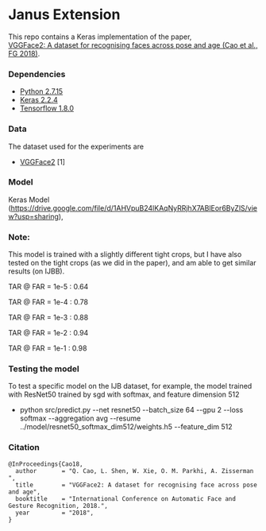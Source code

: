 # Janus Extension #

This repo contains a Keras implementation of the paper,     
[VGGFace2: A dataset for recognising faces across pose and age (Cao et al., FG 2018)](https://arxiv.org/abs/1710.08092).

### Dependencies
- [Python 2.7.15](https://www.continuum.io/downloads)
- [Keras 2.2.4](https://keras.io/)
- [Tensorflow 1.8.0](https://www.tensorflow.org/)

### Data
The dataset used for the experiments are

- [VGGFace2](http://www.robots.ox.ac.uk/~vgg/data/vgg_face2/) [1]

### Model

Keras Model (https://drive.google.com/file/d/1AHVpuB24lKAqNyRRjhX7ABlEor6ByZlS/view?usp=sharing),

### Note:
This model is trained with a slightly different tight crops, but I have also tested on the tight crops (as we did in the paper), and am able to get similar results (on IJBB).

TAR @ FAR = 1e-5 : 0.64 

TAR @ FAR = 1e-4 : 0.78 

TAR @ FAR = 1e-3 : 0.88 

TAR @ FAR = 1e-2 : 0.94 

TAR @ FAR = 1e-1 : 0.98

### Testing the model
To test a specific model on the IJB dataset, 
for example, the model trained with ResNet50 trained by sgd with softmax, and feature dimension 512

- python src/predict.py --net resnet50 --batch_size 64 --gpu 2 --loss softmax --aggregation avg --resume ../model/resnet50_softmax_dim512/weights.h5 --feature_dim 512

### Citation
```
@InProceedings{Cao18,
  author       = "Q. Cao, L. Shen, W. Xie, O. M. Parkhi, A. Zisserman ",
  title        = "VGGFace2: A dataset for recognising face across pose and age",
  booktitle    = "International Conference on Automatic Face and Gesture Recognition, 2018.",
  year         = "2018",
}
```

